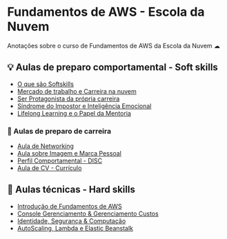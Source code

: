 # Fundamentos de AWS - Escola da Nuvem

Anotações sobre o curso de Fundamentos de AWS da Escola da Nuvem ☁

## 💡 Aulas de preparo comportamental - Soft skills

- [O que são Softskills](./soft-skills/aula00.md)
- [Mercado de trabalho e Carreira na nuvem](./soft-skills/aula01.md)
- [Ser Protagonista da própria carreira](./soft-skills/aula02.md)
- [Síndrome do Impostor e Inteligência Emocional](./soft-skills/aula03.md)
- [Lifelong Learning e o Papel da Mentoria](./soft-skills/aula04.md)

### 🎈 Aulas de preparo de carreira

- [Aula de Networking](./hard-skills/career/aula01.md)
- [Aula sobre Imagem e Marca Pessoal](./hard-skills/career/aula02.md)
- [Perfil Comportamental - DISC](./hard-skills/career/aula03.md)
- [Aula de CV - Currículo](./hard-skills/career/aula04.md)

## 🧱 Aulas técnicas - Hard skills

- [Introdução de Fundamentos de AWS](./hard-skills/aula01.md)
- [Console Gerenciamento & Gerenciamento Custos](./hard-skills/aula02.md)
- [Identidade, Segurança & Computação](./hard-skills/aula03.md)
- [AutoScaling, Lambda e Elastic Beanstalk](./hard-skills/aula04.md)

<!-- Todas as imagens do serviços do AWS Foram tiradas desse site: https://awsicons.dev/ -->